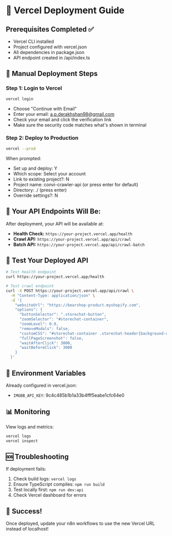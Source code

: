 # 🚀 Vercel Deployment Guide

## Prerequisites Completed ✅
- Vercel CLI installed
- Project configured with vercel.json
- All dependencies in package.json
- API endpoint created in /api/index.ts

## 🔐 Manual Deployment Steps

### Step 1: Login to Vercel
```bash
vercel login
```
- Choose "Continue with Email"
- Enter your email: a.p.derakhshan98@gmail.com
- Check your email and click the verification link
- Make sure the security code matches what's shown in terminal

### Step 2: Deploy to Production
```bash
vercel --prod
```

When prompted:
- Set up and deploy: Y
- Which scope: Select your account
- Link to existing project?: N
- Project name: convi-crawler-api (or press enter for default)
- Directory: ./ (press enter)
- Override settings?: N

## 🎯 Your API Endpoints Will Be:

After deployment, your API will be available at:
- **Health Check:** `https://your-project.vercel.app/health`
- **Crawl API:** `https://your-project.vercel.app/api/crawl`
- **Batch API:** `https://your-project.vercel.app/api/crawl-batch`

## 📝 Test Your Deployed API

```bash
# Test health endpoint
curl https://your-project.vercel.app/health

# Test crawl endpoint
curl -X POST https://your-project.vercel.app/api/crawl \
  -H "Content-Type: application/json" \
  -d '{
    "websiteUrl": "https://bearshop-product.myshopify.com",
    "options": {
      "buttonSelector": ".storechat-button",
      "zoomSelector": "#storechat-container",
      "zoomLevel": 0.9,
      "removeModals": false,
      "customCSS": "#storechat-container .storechat-header{background-color: #FF0000 !important;}",
      "fullPageScreenshot": false,
      "waitAfterClick": 3000,
      "waitBeforeClick": 3000
    }
  }'
```

## 🔧 Environment Variables

Already configured in vercel.json:
- `IMGBB_API_KEY`: 9c4c485b1b1a33b4fff5eabe1cfc64e0

## 📊 Monitoring

View logs and metrics:
```bash
vercel logs
vercel inspect
```

## 🆘 Troubleshooting

If deployment fails:
1. Check build logs: `vercel logs`
2. Ensure TypeScript compiles: `npm run build`
3. Test locally first: `npm run dev:api`
4. Check Vercel dashboard for errors

## 🎉 Success!

Once deployed, update your n8n workflows to use the new Vercel URL instead of localhost!

